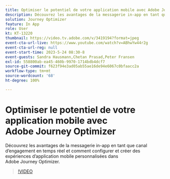 ```yaml
---
title: Optimiser le potentiel de votre application mobile avec Adobe Journey Optimizer
description: Découvrez les avantages de la messagerie in-app en tant que canal d’engagement en temps réel et comment configurer et créer des expériences d’application mobile personnalisées dans Adobe Journey Optimizer.
solution: Journey Optimizer
feature: In App
role: User
kt: KT-13220
thumbnail: https://video.tv.adobe.com/v/3419194?format=jpeg
event-cta-url-live: https://www.youtube.com/watch?v=ABhwYw44r2g
event-cta-url-reg: null
event-start-time: 2023-5-24 08:30-8
event-guests: Sandra Hausmann,Chetan Prasad,Peter Fransen
exl-id: 558800ab-ea45-460b-9970-1714bdb4dcf7
source-git-commit: f623f94e3ad05ab55ae16de94e6067c0bfaacc2a
workflow-type: tm+mt
source-wordcount: '68'
ht-degree: 100%

---
```


# Optimiser le potentiel de votre application mobile avec Adobe Journey Optimizer

Découvrez les avantages de la messagerie in-app en tant que canal d’engagement en temps réel et comment configurer et créer des expériences d’application mobile personnalisées dans Adobe Journey Optimizer.

>[!VIDEO](https://video.tv.adobe.com/v/3419194/?quality=12&learn=on)

